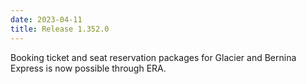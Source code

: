 ```yaml
---
date: 2023-04-11
title: Release 1.352.0
---
```


Booking ticket and seat reservation packages for Glacier and Bernina Express is now possible through ERA.
